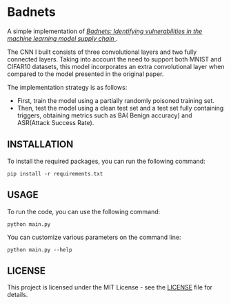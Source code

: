 # Badnets

A simple implementation of [*Badnets: Identifying vulnerabilities in the machine learning model supply
chain* ](https://arxiv.org/abs/1708.06733).

The CNN I built consists of three convolutional layers and two fully connected layers. Taking into account the need to
support both MNIST and CIFAR10 datasets, this model incorporates an extra convolutional
layer when compared to the model presented in the original paper.

The implementation strategy is as follows:

- First, train the model using a partially randomly poisoned training set.
- Then, test the model using a clean test set and a test set fully containing triggers, obtaining metrics such as BA(
  Benign accuracy) and
  ASR(Attack Success Rate).

## INSTALLATION

To install the required packages, you can run the following command:

```shell
pip install -r requirements.txt
```

## USAGE

To run the code, you can use the following command:

```shell
python main.py
```

You can customize various parameters on the command line:

```shell
python main.py --help
```

## LICENSE

This project is licensed under the MIT License - see the [LICENSE](LICENSE) file for details.